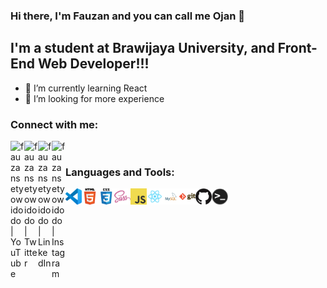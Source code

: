 ### Hi there, I'm Fauzan and you can call me Ojan 👋

## I'm a student at Brawijaya University, and Front-End Web Developer!!!

- 🌱 I’m currently learning React
- 👯 I’m looking for more experience

### Connect with me:

[<img align="left" alt="fauzansetyowidodo | YouTube" width="22px" src="https://cdn.jsdelivr.net/npm/simple-icons@v3/icons/youtube.svg" />][youtube]
[<img align="left" alt="fauzansetyowidodo | Twitter" width="22px" src="https://cdn.jsdelivr.net/npm/simple-icons@v3/icons/twitter.svg" />][twitter]
[<img align="left" alt="fauzansetyowidodo | LinkedIn" width="22px" src="https://cdn.jsdelivr.net/npm/simple-icons@v3/icons/linkedin.svg" />][linkedin]
[<img align="left" alt="fauzansetyowidodo | Instagram" width="22px" src="https://cdn.jsdelivr.net/npm/simple-icons@v3/icons/instagram.svg" />][instagram]

<br />

### Languages and Tools:

<img align="left" alt="Visual Studio Code" width="26px" src="https://raw.githubusercontent.com/github/explore/80688e429a7d4ef2fca1e82350fe8e3517d3494d/topics/visual-studio-code/visual-studio-code.png" />
<img align="left" alt="HTML5" width="26px" src="https://raw.githubusercontent.com/github/explore/80688e429a7d4ef2fca1e82350fe8e3517d3494d/topics/html/html.png" />
<img align="left" alt="CSS3" width="26px" src="https://raw.githubusercontent.com/github/explore/80688e429a7d4ef2fca1e82350fe8e3517d3494d/topics/css/css.png" />
<img align="left" alt="Sass" width="26px" src="https://raw.githubusercontent.com/github/explore/80688e429a7d4ef2fca1e82350fe8e3517d3494d/topics/sass/sass.png" />
<img align="left" alt="JavaScript" width="26px" src="https://raw.githubusercontent.com/github/explore/80688e429a7d4ef2fca1e82350fe8e3517d3494d/topics/javascript/javascript.png" />
<img align="left" alt="React" width="26px" src="https://raw.githubusercontent.com/github/explore/80688e429a7d4ef2fca1e82350fe8e3517d3494d/topics/react/react.png" />
<img align="left" alt="MySQL" width="26px" src="https://raw.githubusercontent.com/github/explore/80688e429a7d4ef2fca1e82350fe8e3517d3494d/topics/mysql/mysql.png" />
<img align="left" alt="Git" width="26px" src="https://raw.githubusercontent.com/github/explore/80688e429a7d4ef2fca1e82350fe8e3517d3494d/topics/git/git.png" />
<img align="left" alt="GitHub" width="26px" src="https://raw.githubusercontent.com/github/explore/78df643247d429f6cc873026c0622819ad797942/topics/github/github.png" />
<img align="left" alt="Terminal" width="26px" src="https://raw.githubusercontent.com/github/explore/80688e429a7d4ef2fca1e82350fe8e3517d3494d/topics/terminal/terminal.png" />

<br />
<br />

[twitter]: https://twitter.com/fauzanas___
[youtube]: https://www.youtube.com/channel/UCvWgDVJotVvLlF6JGxcUTWA
[instagram]: https://instagram.com/fauzansetyowidodo
[linkedin]: www.linkedin.com/in/fauzan-athallah-setyowidodo-4335961b8
